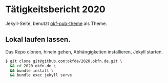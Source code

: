 # Tätigkeitsbericht 2020

Jekyll-Seite, benutzt [okf-pub-theme](https://github.com/okfde/okf-pub) als Theme.

## Lokal laufen lassen.

Das Repo clonen, hinein gehen, Abhängigkeiten installieren, Jekyll starten.

``` bash
$ git clone git@github.com:okfde/2020.okfn.de.git \
  && cd 2020.okfn.de \
  && bundle install \
  && bundle exec jekyll serve
```
